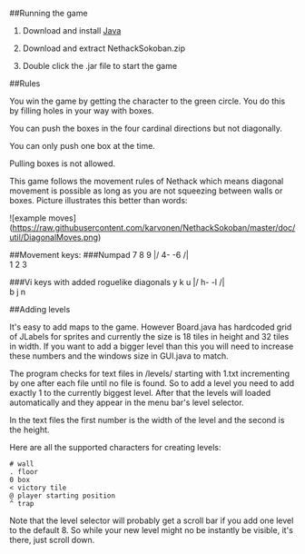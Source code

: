 ##Running the game

1) Download and install [Java](https://www.java.com/en/download/)

2) Download and extract NethackSokoban.zip

3) Double click the .jar file to start the game

##Rules

You win the game by getting the character to the green circle. You do this by filling holes in your way with boxes.

You can push the boxes in the four cardinal directions but not diagonally. 

You can only push one box at the time. 

Pulling boxes is not allowed.

This game follows the movement rules of Nethack which means diagonal movement is possible as long as you are not squeezing between walls or boxes. Picture illustrates this better than words:

![example moves] (https://raw.githubusercontent.com/karvonen/NethackSokoban/master/doc/util/DiagonalMoves.png)


##Movement keys:
###Numpad
    7 8 9
     \|/
    4- -6
     /|\
    1 2 3

###Vi keys with added roguelike diagonals
    y k u
     \|/
    h- -l
     /|\
    b j n

##Adding levels

It's easy to add maps to the game. However Board.java has hardcoded grid of JLabels for sprites and currently the size is 18 tiles in height and 32 tiles in width. If you want to add a bigger level than this you will need to increase these numbers and the windows size in GUI.java to match.

The program checks for text files in /levels/ starting with 1.txt incrementing by one after each file until no file is found. So to add a level you need to add exactly 1 to the currently biggest level. After that the levels will loaded automatically and they appear in the menu bar's level selector.

In the text files the first number is the width of the level and the second is the height.

Here are all the supported characters for creating levels:

    # wall
    . floor
    0 box
    < victory tile
    @ player starting position
    ^ trap


Note that the level selector will probably get a scroll bar if you add one level to the default 8. So while your new level might no be instantly be visible, it's there, just scroll down.